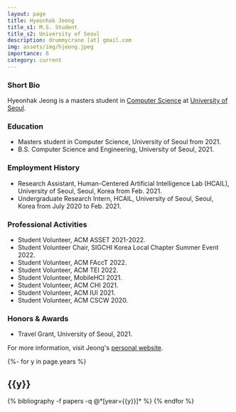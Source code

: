 ```yaml
---
layout: page
title: Hyeonhak Jeong
title_s1: M.S. Student
title_s2: University of Seoul
description: drummycrane [at] gmail.com
img: assets/img/hjeong.jpeg
importance: 6
category: current
---
```


### Short Bio
<p>Hyeonhak Jeong is a masters student in <a href="https://engineering.uos.ac.kr/engineering/depart/cs/welcome.do">Computer Science</a> at <a href="https://www.uos.ac.kr/">University of Seoul</a>.</p>

### Education
<ul>
<li>Masters student in Computer Science, University of Seoul from 2021.
</li>
<li>B.S. Computer Science and Engineering, University of Seoul, 2021.
</li>
</ul>

### Employment History
<ul>
<li>Research Assistant, Human-Centered Artificial Intelligence Lab (HCAIL), University of Seoul, Seoul, Korea from Feb. 2021.
</li>
<li>Undergraduate Research Intern, HCAIL, University of Seoul, Seoul, Korea from July 2020 to Feb. 2021.
</li>
</ul>

### Professional Activities
<ul>
<li>Student Volunteer, ACM ASSET 2021-2022.
</li>
<li>Student Volunteer Chair, SIGCHI Korea Local Chapter Summer Event 2022.
</li>
<li>Student Volunteer, ACM FAccT 2022.
</li>
<li>Student Volunteer, ACM TEI 2022.
</li>
<li>Student Volunteer, MobileHCI 2021.
</li>
<li>Student Volunteer, ACM CHI 2021.
</li>
<li>Student Volunteer, ACM IUI 2021.
</li>
<li>Student Volunteer, ACM CSCW 2020.
</li>
</ul>

### Honors & Awards
<ul>
<li>Travel Grant, University of Seoul, 2021.
</li>
</ul>

For more information, visit Jeong's [personal website](https://drummycrane.github.io/info/).

<!-- _pages/publications.md -->
<div class="publications">

{%- for y in page.years %}
  <h2 class="year">{{y}}</h2>
  {% bibliography -f papers -q @*[year={{y}}]* %}
{% endfor %}

</div>
